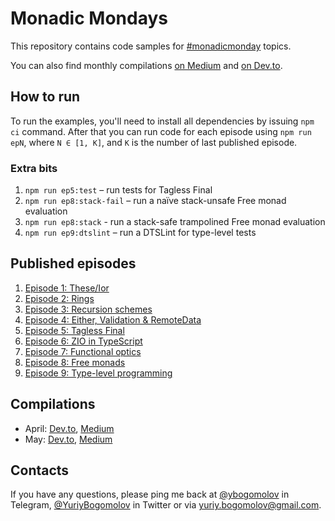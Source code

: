 # Monadic Mondays

This repository contains code samples for [#monadicmonday](https://twitter.com/hashtag/monadicmonday) topics.

You can also find monthly compilations [on Medium](https://medium.com/tag/monadicmonday/archive) and [on Dev.to](https://dev.to/t/monadicmonday).

## How to run

To run the examples, you'll need to install all dependencies by issuing `npm ci` command. After that you can run code for each episode using `npm run epN`, where `N ∈ [1, K]`, and `K` is the number of last published episode.

### Extra bits

1. `npm run ep5:test` – run tests for Tagless Final
2. `npm run ep8:stack-fail` – run a naïve stack-unsafe Free monad evaluation
3. `npm run ep8:stack` - run a stack-safe trampolined Free monad evaluation
4. `npm run ep9:dtslint` – run a DTSLint for type-level tests

## Published episodes

1. [Episode 1: These/Ior](https://twitter.com/YuriyBogomolov/status/1112712151062458370)
2. [Episode 2: Rings](https://twitter.com/YuriyBogomolov/status/1115202088080953346)
3. [Episode 3: Recursion schemes](https://twitter.com/YuriyBogomolov/status/1117723946005213185)
4. [Episode 4: Either, Validation & RemoteData](https://twitter.com/YuriyBogomolov/status/1120345997509648386)
5. [Episode 5: Tagless Final](https://twitter.com/YuriyBogomolov/status/1122892243596140545)
6. [Episode 6: ZIO in TypeScript](https://twitter.com/YuriyBogomolov/status/1125403292530507776)
7. [Episode 7: Functional optics](https://twitter.com/YuriyBogomolov/status/1127887720431390721)
8. [Episode 8: Free monads](https://twitter.com/YuriyBogomolov/status/1130415558556565504)
9. [Episode 9: Type-level programming]()

## Compilations

- April: [Dev.to](https://dev.to/ybogomolov/monadicmonday-compilation-april-pjo), [Medium](https://link.medium.com/GYuOlzTzfW)
- May: [Dev.to](https://dev.to/ybogomolov/monadicmonday-compilation-may-5d3c), [Medium]()

## Contacts

If you have any questions, please ping me back at [@ybogomolov](https://t.me/ybogomolov) in Telegram, [@YuriyBogomolov](https://twitter.com/YuriyBogomolov) in Twitter or via [yuriy.bogomolov@gmail.com](mailto:yuriy.bogomolov@gmail.com?subject=Monadic%20Monday%20feedback).
